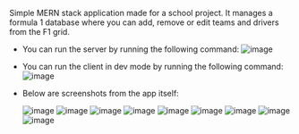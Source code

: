 Simple MERN stack application made for a school project. It manages a formula 1 database where you can add, remove or edit teams and drivers from the F1 grid. 

- You can run the server by running the following command: 
![image](https://github.com/user-attachments/assets/e0aead30-abd7-42fd-ac18-15d982fbad4f)

- You can run the client in dev mode by running the following command:
![image](https://github.com/user-attachments/assets/655abd20-f416-4101-9343-c0e02f71484a)

- Below are screenshots from the app itself:

  ![image](https://github.com/user-attachments/assets/777edf09-cd77-4589-88e2-edc6066f0de5)
  ![image](https://github.com/user-attachments/assets/e41fb703-5864-4ed8-b354-3f0522d69fd8)
  ![image](https://github.com/user-attachments/assets/2d83bbb3-afd3-4c62-abdd-5fd82045ae50)
![image](https://github.com/user-attachments/assets/1652ad69-4100-4d2d-8171-43bf9ce84f25)
![image](https://github.com/user-attachments/assets/ec2a5721-6ea6-482a-a9f4-425f5279c274)
![image](https://github.com/user-attachments/assets/6089bac7-3b57-4bc9-952d-6a273ad332ef)
![image](https://github.com/user-attachments/assets/dac7fc7e-1953-499a-9fdb-469baa3d49fb)
![image](https://github.com/user-attachments/assets/c7b3737a-f188-47ec-82c9-588a2412431f)
![image](https://github.com/user-attachments/assets/49bd2fad-8fa2-404e-8ac8-8e2aee1617f1)
